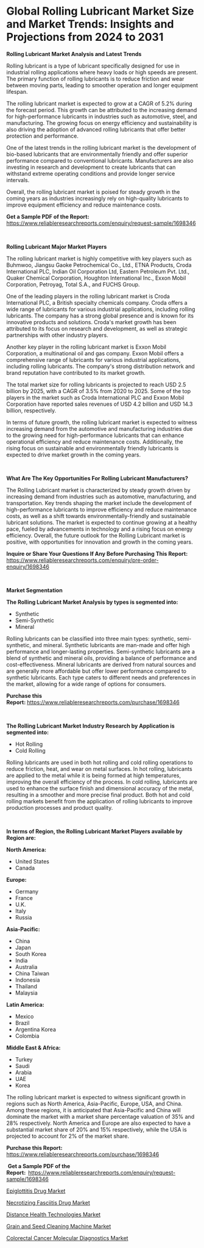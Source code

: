 <p><h1>Global Rolling Lubricant Market Size and Market Trends: Insights and Projections from 2024 to 2031</h1></p><p><strong>Rolling Lubricant Market Analysis and Latest Trends</strong></p>
<p><p>Rolling lubricant is a type of lubricant specifically designed for use in industrial rolling applications where heavy loads or high speeds are present. The primary function of rolling lubricants is to reduce friction and wear between moving parts, leading to smoother operation and longer equipment lifespan.</p><p>The rolling lubricant market is expected to grow at a CAGR of 5.2% during the forecast period. This growth can be attributed to the increasing demand for high-performance lubricants in industries such as automotive, steel, and manufacturing. The growing focus on energy efficiency and sustainability is also driving the adoption of advanced rolling lubricants that offer better protection and performance.</p><p>One of the latest trends in the rolling lubricant market is the development of bio-based lubricants that are environmentally friendly and offer superior performance compared to conventional lubricants. Manufacturers are also investing in research and development to create lubricants that can withstand extreme operating conditions and provide longer service intervals.</p><p>Overall, the rolling lubricant market is poised for steady growth in the coming years as industries increasingly rely on high-quality lubricants to improve equipment efficiency and reduce maintenance costs.</p></p>
<p><strong>Get a Sample PDF of the Report:&nbsp;</strong> <a href="https://www.reliableresearchreports.com/enquiry/request-sample/1698346">https://www.reliableresearchreports.com/enquiry/request-sample/1698346</a></p>
<p>&nbsp;</p>
<p><strong>Rolling Lubricant Major Market Players</strong></p>
<p><p>The rolling lubricant market is highly competitive with key players such as Buhmwoo, Jiangsu Gaoke Petrochemical Co., Ltd., ETNA Products, Croda International PLC, Indian Oil Corporation Ltd, Eastern Petroleum Pvt. Ltd., Quaker Chemical Corporation, Houghton International Inc., Exxon Mobil Corporation, Petroyag, Total S.A., and FUCHS Group.</p><p>One of the leading players in the rolling lubricant market is Croda International PLC, a British specialty chemicals company. Croda offers a wide range of lubricants for various industrial applications, including rolling lubricants. The company has a strong global presence and is known for its innovative products and solutions. Croda's market growth has been attributed to its focus on research and development, as well as strategic partnerships with other industry players.</p><p>Another key player in the rolling lubricant market is Exxon Mobil Corporation, a multinational oil and gas company. Exxon Mobil offers a comprehensive range of lubricants for various industrial applications, including rolling lubricants. The company's strong distribution network and brand reputation have contributed to its market growth.</p><p>The total market size for rolling lubricants is projected to reach USD 2.5 billion by 2025, with a CAGR of 3.5% from 2020 to 2025. Some of the top players in the market such as Croda International PLC and Exxon Mobil Corporation have reported sales revenues of USD 4.2 billion and USD 14.3 billion, respectively.</p><p>In terms of future growth, the rolling lubricant market is expected to witness increasing demand from the automotive and manufacturing industries due to the growing need for high-performance lubricants that can enhance operational efficiency and reduce maintenance costs. Additionally, the rising focus on sustainable and environmentally friendly lubricants is expected to drive market growth in the coming years.</p></p>
<p>&nbsp;</p>
<p><strong>What Are The Key Opportunities For Rolling Lubricant Manufacturers?</strong></p>
<p><p>The Rolling Lubricant market is characterized by steady growth driven by increasing demand from industries such as automotive, manufacturing, and transportation. Key trends shaping the market include the development of high-performance lubricants to improve efficiency and reduce maintenance costs, as well as a shift towards environmentally-friendly and sustainable lubricant solutions. The market is expected to continue growing at a healthy pace, fueled by advancements in technology and a rising focus on energy efficiency. Overall, the future outlook for the Rolling Lubricant market is positive, with opportunities for innovation and growth in the coming years.</p></p>
<p><strong>Inquire or Share Your Questions If Any Before Purchasing This Report:</strong> <a href="https://www.reliableresearchreports.com/enquiry/pre-order-enquiry/1698346">https://www.reliableresearchreports.com/enquiry/pre-order-enquiry/1698346</a></p>
<p>&nbsp;</p>
<p><strong>Market Segmentation</strong></p>
<p><strong>The Rolling Lubricant Market Analysis by types is segmented into:</strong></p>
<p><ul><li>Synthetic</li><li>Semi-Synthetic</li><li>Mineral</li></ul></p>
<p><p>Rolling lubricants can be classified into three main types: synthetic, semi-synthetic, and mineral. Synthetic lubricants are man-made and offer high performance and longer-lasting properties. Semi-synthetic lubricants are a blend of synthetic and mineral oils, providing a balance of performance and cost-effectiveness. Mineral lubricants are derived from natural sources and are generally more affordable but offer lower performance compared to synthetic lubricants. Each type caters to different needs and preferences in the market, allowing for a wide range of options for consumers.</p></p>
<p><strong>Purchase this Report:&nbsp;</strong><a href="https://www.reliableresearchreports.com/purchase/1698346">https://www.reliableresearchreports.com/purchase/1698346</a></p>
<p>&nbsp;</p>
<p><strong>The Rolling Lubricant Market Industry Research by Application is segmented into:</strong></p>
<p><ul><li>Hot Rolling</li><li>Cold Rolling</li></ul></p>
<p><p>Rolling lubricants are used in both hot rolling and cold rolling operations to reduce friction, heat, and wear on metal surfaces. In hot rolling, lubricants are applied to the metal while it is being formed at high temperatures, improving the overall efficiency of the process. In cold rolling, lubricants are used to enhance the surface finish and dimensional accuracy of the metal, resulting in a smoother and more precise final product. Both hot and cold rolling markets benefit from the application of rolling lubricants to improve production processes and product quality.</p></p>
<p>&nbsp;</p>
<p><strong>In terms of Region, the Rolling Lubricant Market Players available by Region are:</strong></p>
<p>
    <p> <strong> North America: </strong>
        <ul>
            <li>United States</li>
            <li>Canada</li>
        </ul>
        </p> 
    <p> <strong> Europe: </strong>
        <ul>
            <li>Germany</li>
            <li>France</li>
            <li>U.K.</li>
            <li>Italy</li>
            <li>Russia</li>
        </ul>
        </p> 
    <p> <strong> Asia-Pacific: </strong>
        <ul>
            <li>China</li>
            <li>Japan</li>
            <li>South Korea</li>
            <li>India</li>
            <li>Australia</li>
            <li>China Taiwan</li>
            <li>Indonesia</li>
            <li>Thailand</li>
            <li>Malaysia</li>
        </ul>
        </p> 
    <p> <strong> Latin America: </strong>
        <ul>
            <li>Mexico</li>
            <li>Brazil</li>
            <li>Argentina Korea</li>
            <li>Colombia</li>
        </ul>
        </p> 
    <p> <strong> Middle East & Africa: </strong>
        <ul>
            <li>Turkey</li>
            <li>Saudi</li>
            <li>Arabia</li>
            <li>UAE</li>
            <li>Korea</li>
        </ul>
    </p>
    </p>
<p><p>The rolling lubricant market is expected to witness significant growth in regions such as North America, Asia-Pacific, Europe, USA, and China. Among these regions, it is anticipated that Asia-Pacific and China will dominate the market with a market share percentage valuation of 35% and 28% respectively. North America and Europe are also expected to have a substantial market share of 20% and 15% respectively, while the USA is projected to account for 2% of the market share.</p></p>
<p><strong>Purchase this Report: </strong><a href="https://www.reliableresearchreports.com/purchase/1698346">https://www.reliableresearchreports.com/purchase/1698346</a></p>
<p>&nbsp;<strong>Get a Sample PDF of the Report:&nbsp;&nbsp;</strong><a href="https://www.reliableresearchreports.com/enquiry/request-sample/1698346">https://www.reliableresearchreports.com/enquiry/request-sample/1698346</a></p>
<p><strong></strong></p>
<p><p><a href="https://medium.com/@alexanderfranklin766/epiglottitis-drug-market-size-reveals-the-best-marketing-channels-in-global-industry-7051829bb8c4">Epiglottitis Drug Market</a></p><p><a href="https://medium.com/@alexanderfranklin766/analyzing-necrotizing-fasciitis-drug-market-global-industry-perspective-and-forecast-2024-to-fd57b3df6cde">Necrotizing Fasciitis Drug Market</a></p><p><a href="https://medium.com/@alexanderfranklin766/distance-health-technologies-market-outlook-industry-overview-and-forecast-2024-to-2031-cb3d0f1a1c51">Distance Health Technologies Market</a></p><p><a href="https://github.com/okotobwrhuteie/Market-Research-Report-List-1/blob/main/grain-and-seed-cleaning-machine-market.md">Grain and Seed Cleaning Machine Market</a></p><p><a href="https://medium.com/p/499325166a90/edit">Colorectal Cancer Molecular Diagnostics Market</a></p></p>